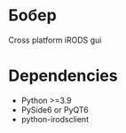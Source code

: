 # Бобер
Cross platform iRODS gui

# Dependencies
* Python >=3.9
* PySide6 or PyQT6
* python-irodsclient